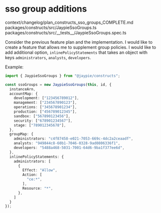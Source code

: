 # sso group additions

<Files>
context/changelog/plan_constructs_sso_groups_COMPLETE.md
packages/constructs/src/JaypieSsoGroups.ts
packages/constructs/src/__tests__/JaypieSsoGroups.spec.ts
</Files>

Consider the previous feature plan and the implementation.
I would like to create a feature that allows me to supplement group policies.
I would like to add additional option, `inlinePolicyStatements` that takes an object with keys `administrators`, `analysts`, `developers`.

Example:

```typescript
import { JaypieSsoGroups } from "@jaypie/constructs";

const ssoGroups = new JaypieSsoGroups(this, id, {
  instanceArn,
  accountMap: {
    development: ["123456789012"],
    management: ["234567890123"],
    operations: ["345678901234"],
    production: ["456789012345"],
    sandbox: ["567890123456"],
    security: ["678901234567"],
    stage: ["789012345678"],
  },
  groupMap: {
    administrators: "c4f87458-e021-7053-669c-4dc2a2ceaadf",
    analysts: "949844c8-60b1-7046-0328-9ad0806336f1",
    developers: "5488a468-5031-7001-64d6-9ba1f377ee6d",
  },
  inlinePolicyStatements: {
    administrators: [
      {
        Effect: "Allow",
        Action: [
          "ce:*",
        ],
        Resource: "*",
      },
    ]
  }
});
```